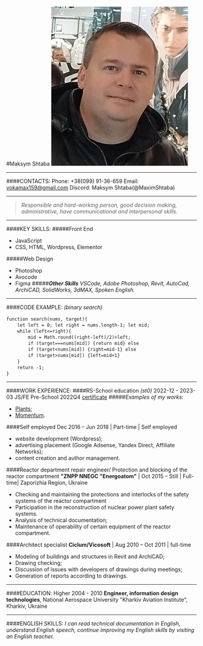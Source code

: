 #Maksym Shtaba 
![Avatar](photo.jpg "My Photo")
___
####CONTACTS:
Phone: +38(099) 91-36-659
Email: vokamax159@gmail.com
Discord: Maksym Shtaba(@MaximShtaba)
___
>*Responsible and hard-working person, good decision making, administrative, have communicational and interpersonal skills.*
___
####KEY SKILLS:
#####Front End
- JavaScript
- CSS, HTML, Wordpress, Elementor 

#####Web Design
- Photoshop
- Avocode
- Figma
#####***Other Skills***
*VSCode, Adobe Photoshop, Revit,  AutoCad, ArchiCAD, SolidWorks, 3dMAX, Spoken English.*
___
####CODE EXAMPLE: *(binary search)*
```
function search(nums, target){
	let left = 0; let right = nums.length-1; let mid;
	while (left<=right){
		mid = Math.round((right-left)/2)+left;
		if (target===nums[mid]) {return mid} else
		if (target<nums[mid]) {right=mid-1} else
		if (target>nums[mid]) {left=mid+1}
	}
	return -1;
}

```
___
####WORK EXPERIENCE:
####RS-School education *(st0)*
2022-12 - 2023-03
JS/FE Pre-School 2022Q4 [certificate](https://app.rs.school/certificate/4fko2v4f "Link certificate")
#####*Examples of my works:*
- [Plants](https://rolling-scopes-school.github.io/maximshtaba-JSFEPRESCHOOL2022Q4/plants/ "Plants");
- [Momentum](https://rolling-scopes-school.github.io/maximshtaba-JSFEPRESCHOOL2022Q4/momentum/#en "Momentum").

####Self employed
Dec 2016 – Jun 2018 | Part-time | Self employed
- website development (Wordpress);
- advertising placement (Google Adsense, Yandex Direct, Affiliate Networks);
- content creation and author management.

####Reactor department repair engineer/ Protection and blocking of the reactor       compartment
**"ZNPP NNEGC "Energoatom"** |  Oct 2015 – Still | Full-time| Zaporizhia Region, Ukraine
- Checking and maintaining the protections and interlocks of the safety systems of the reactor compartment
- Participation in the reconstruction of nuclear power plant safety systems.
- Analysis of technical documentation; 
- Maintenance of operability of certain equipment of the reactor compartment.

####Architect specialist 
**Ciclum/Vicosoft** |  Aug 2010 – Oct 2011 | full-time 
- Modeling of buildings and structures in Revit and ArchiCAD; 
- Drawing checking; 
- Discussion of issues with developers of drawings during meetings; 
- Generation of reports according to drawings.
____
####EDUCATION:
Higher 2004 - 2010
**Engineer, information design technologies**, National Aerospace University "Kharkiv Aviation Institute", Kharkiv, Ukraine
____
####ENGLISH SKILLS:
*I can read technical documentation in English, understand English speech, continue improving my  English skills by visiting an English teacher.*

